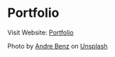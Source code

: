 # Portfolio

Visit Website: [Portfolio](https://adrian-y1.github.io/Portfolio/)

Photo by <a href="https://unsplash.com/@trapnation?utm_source=unsplash&utm_medium=referral&utm_content=creditCopyText">Andre Benz</a> on <a href="https://unsplash.com/s/photos/city-night?utm_source=unsplash&utm_medium=referral&utm_content=creditCopyText">Unsplash</a>
  